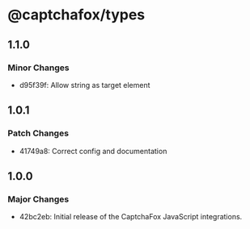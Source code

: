 # @captchafox/types

## 1.1.0

### Minor Changes

- d95f39f: Allow string as target element

## 1.0.1

### Patch Changes

- 41749a8: Correct config and documentation

## 1.0.0

### Major Changes

- 42bc2eb: Initial release of the CaptchaFox JavaScript integrations.
